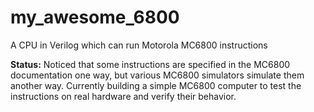 # my_awesome_6800
A CPU in Verilog which can run Motorola MC6800 instructions

**Status:** Noticed that some instructions are specified in the MC6800 documentation one way, but various MC6800 simulators simulate them another way. Currently building a simple MC6800 computer to test the instructions on real hardware and verify their behavior.

